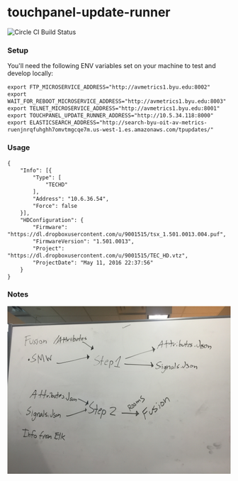 # touchpanel-update-runner

![Circle CI Build Status](https://circleci.com/gh/byuoitav/touchpanel-update-runner/tree/master.svg?style=shield)

### Setup
You'll need the following ENV variables set on your machine to test and develop locally:
```
export FTP_MICROSERVICE_ADDRESS="http://avmetrics1.byu.edu:8002"
export WAIT_FOR_REBOOT_MICROSERVICE_ADDRESS="http://avmetrics1.byu.edu:8003"
export TELNET_MICROSERVICE_ADDRESS="http://avmetrics1.byu.edu:8001"
export TOUCHPANEL_UPDATE_RUNNER_ADDRESS="http://10.5.34.118:8000"
export ELASTICSEARCH_ADDRESS="http://search-byu-oit-av-metrics-ruenjnrqfuhghh7omvtmgcqe7m.us-west-1.es.amazonaws.com/tpupdates/"
```

### Usage
```
{
    "Info": [{
        "Type": [
            "TECHD"
        ],
        "Address": "10.6.36.54",
        "Force": false
    }],
    "HDConfiguration": {
        "Firmware": "https://dl.dropboxusercontent.com/u/9001515/tsx_1.501.0013.004.puf",
        "FirmwareVersion": "1.501.0013",
        "Project": "https://dl.dropboxusercontent.com/u/9001515/TEC_HD.vtz",
        "ProjectDate": "May 11, 2016 22:37:56"
    }
}
```

### Notes
![Whiteboard Picture](whiteboard.jpg)
